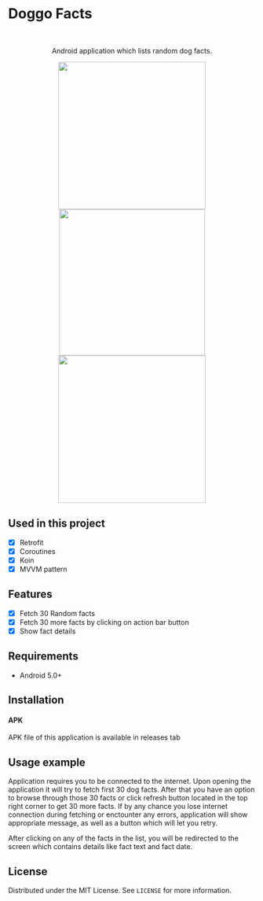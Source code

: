 # Doggo Facts
<br />
<p align="center">
  <p align="center">
    Android application which lists random dog facts.
  </p>
</p>

<p align="row">
  <p align="center">
    <img src= "https://i.ibb.co/5L0K51z/photo1.png" width="300" >
    <img src= "https://i.ibb.co/m9TzNFb/photo2.png" width="297" >
    <img src= "https://i.ibb.co/n8Hh1m6/photo3.png" width="300" >
   </p>
</p>

## Used in this project

- [x] Retrofit
- [x] Coroutines
- [x] Koin 
- [x] MVVM pattern 

## Features

- [x] Fetch 30 Random facts
- [x] Fetch 30 more facts by clicking on action bar button
- [x] Show fact details

## Requirements

- Android 5.0+

## Installation

#### APK

APK file of this application is available in releases tab

## Usage example

Application requires you to be connected to the internet. Upon opening the application it will try to fetch first 30 dog facts.
After that you have an option to browse through those 30 facts or click refresh button located in the top right corner to get 30 more facts.
If by any chance you lose internet connection during fetching or enctounter any errors, application will show appropriate message, as well as a button which will let you retry.

After clicking on any of the facts in the list, you will be redirected to the screen which contains details like fact text and fact date.

## License

Distributed under the MIT License. See `LICENSE` for more information.

